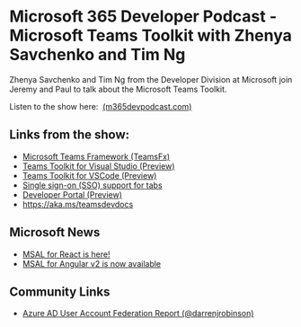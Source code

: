 # Microsoft 365 Developer Podcast - Microsoft Teams Toolkit with Zhenya Savchenko and Tim Ng

Zhenya Savchenko and Tim Ng from the Developer Division at Microsoft
join Jeremy and Paul to talk about the Microsoft Teams Toolkit.

Listen to the show here: 
[(m365devpodcast.com)](https://www.m365devpodcast.com/e/microsoft-teams-toolkit-with-zhenya-savchenko-and-tim-ng/)

## Links from the show: 

-   [Microsoft Teams Framework
    (TeamsFx)](https://github.com/OfficeDev/TeamsFx)
-   [Teams Toolkit for Visual Studio
    (Preview)](https://marketplace.visualstudio.com/items?itemName=msft-vsteamstoolkit.vsteamstoolkit)
-   [Teams Toolkit for VSCode
    (Preview)](https://marketplace.visualstudio.com/items?itemName=TeamsDevApp.ms-teams-vscode-extension)
-   [Single sign-on (SSO) support for
    tabs](https://docs.microsoft.com/en-us/microsoftteams/platform/tabs/how-to/authentication/auth-aad-sso)
-   [Developer Portal (Preview)](https://dev.teams.microsoft.com/home)
-   <https://aka.ms/teamsdevdocs>

## Microsoft News 

-   [MSAL for React is
    here!](https://developer.microsoft.com/en-us/graph/blogs/msal-for-react-is-here/?utm_source=pocket_mylist)
-   [MSAL for Angular v2 is now
    available](https://developer.microsoft.com/en-us/graph/blogs/msal-for-angular-v2-is-now-available/?utm_source=pocket_mylist)

## Community Links 

-   [Azure AD User Account Federation Report
    (\@darrenjrobinson)](https://blog.darrenjrobinson.com/azure-ad-user-account-federation-report/)
